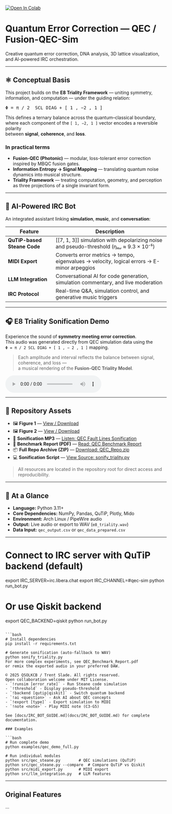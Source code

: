 [![Open In Colab](https://colab.research.google.com/assets/colab-badge.svg)](https://colab.research.google.com/github/multimodalas/fusion-qec-sim/blob/main/notebooks/qec_demo_global.ipynb)

# Quantum Error Correction — QEC / Fusion-QEC-Sim

Creative quantum error correction, DNA analysis, 3D lattice visualization, and AI-powered IRC orchestration.

---

## ⚛ Conceptual Basis

This project builds on the **E8 Triality Framework** — uniting symmetry, information, and computation — under the guiding relation:

<pre>Φ = π / 2  SCL DIAG + [ 1 , −2 , 1 ]</pre>

This defines a ternary balance across the quantum–classical boundary,  
where each component of the `[ 1, −2, 1 ]` vector encodes a reversible polarity  
between **signal**, **coherence**, and **loss**.

### In practical terms

- **Fusion-QEC (Photonic)** — modular, loss-tolerant error correction inspired by MBQC fusion gates.  
- **Information Entropy → Signal Mapping** — translating quantum noise dynamics into musical structure.  
- **Triality Framework** — treating computation, geometry, and perception as three projections of a single invariant form.

---

## 💬 AI-Powered IRC Bot

An integrated assistant linking **simulation**, **music**, and **conversation**:

| Feature | Description |
|----------|-------------|
| **QuTiP-based Steane Code** | [[7, 1, 3]] simulation with depolarizing noise and pseudo-threshold (ηₜₕᵣ ≈ 9.3 × 10⁻⁵) |
| **MIDI Export** | Converts error metrics → tempo, eigenvalues → velocity, logical errors → E-minor arpeggios |
| **LLM Integration** | Conversational AI for code generation, simulation commentary, and live moderation |
| **IRC Protocol** | Real-time Q&A, simulation control, and generative music triggers |

---

## 🎧 E8 Triality Sonification Demo

Experience the sound of **symmetry meeting error correction**.  
This audio was generated directly from QEC simulation data using the  
<code>Φ = π / 2 SCL DIAG + [ 1 , − 2 , 1 ]</code> mapping.

> Each amplitude and interval reflects the balance between signal, coherence, and loss —  
> a musical rendering of the **Fusion-QEC Triality Model**.

<audio controls>
  <source src="e8_triality.wav" type="audio/wav">
  Your browser does not support the audio element.  
  [Download the demo](./e8_triality.wav)
</audio>

---

## 📁 Repository Assets

- 🖼 **Figure 1** — [View / Download](./Figure_1.png)  
- 🖼 **Figure 2** — [View / Download](./Figure_2.png)  
- 🎵 **Sonification MP3** — [Listen: QEC Fault Lines Sonification](./QEC%20Fault%20Lines%20Sonification.mp3)  
- 📄 **Benchmark Report (PDF)** — [Read: QEC Benchmark Report](./QEC_Benchmark_Report.pdf)  
- 📦 **Full Repo Archive (ZIP)** — [Download: QEC_Repo.zip](./QEC_Repo.zip)  
- 💻 **Sonification Script** — [View Source: sonify_triality.py](./sonify_triality.py)

> All resources are located in the repository root for direct access and reproducibility.

---

## 🧠 At a Glance

- **Language:** Python 3.11+  
- **Core Dependencies:** NumPy, Pandas, QuTiP, Plotly, Mido  
- **Environment:** Arch Linux / PipeWire audio  
- **Output:** Live audio or export to WAV (`e8_triality.wav`)  
- **Data Input:** `qec_output.csv` or `qec_data_prepared.csv`

---

# Connect to IRC server with QuTiP backend (default)
export IRC_SERVER=irc.libera.chat
export IRC_CHANNEL=#qec-sim
python run_bot.py

# Or use Qiskit backend
export QEC_BACKEND=qiskit
python run_bot.py
```

```bash
# Install dependencies
pip install -r requirements.txt

# Generate sonification (auto-fallback to WAV)
python sonify_triality.py
For more complex experiments, see QEC_Benchmark_Report.pdf
or remix the exported audio in your preferred DAW.

© 2025 QSOLKCB / Trent Slade. All rights reserved.
Open collaboration welcome under MIT License.
- `!runsim [error_rate]` - Run Steane code simulation
- `!threshold` - Display pseudo-threshold
- `!backend [qutip|qiskit]` - Switch quantum backend
- `!ai <question>` - Ask AI about QEC concepts
- `!export [type]` - Export simulation to MIDI
- `!note <note>` - Play MIDI note (C3-G5)

See [docs/IRC_BOT_GUIDE.md](docs/IRC_BOT_GUIDE.md) for complete documentation.

### Examples

```bash
# Run complete demo
python examples/qec_demo_full.py

# Run individual modules
python src/qec_steane.py        # QEC simulations (QuTiP)
python src/qec_steane.py --compare  # Compare QuTiP vs Qiskit
python src/midi_export.py       # MIDI export
python src/llm_integration.py   # LLM features
```

---

## Original Features

...
